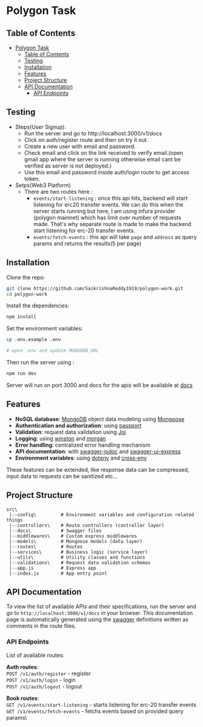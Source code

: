 # Polygon Task

## Table of Contents

- [Polygon Task](#polygon-task)
  - [Table of Contents](#table-of-contents)
  - [Testing](#testing)
  - [Installation](#installation)
  - [Features](#features)
  - [Project Structure](#project-structure)
  - [API Documentation](#api-documentation)
    - [API Endpoints](#api-endpoints)

## Testing
* Steps(User Signup):
  * Run the server and go to http://localhost:3000/v1/docs
  * Click on auth/register route and then on try it out.
  * Create a new user with email and password.
  * Check email and click on the link received to verify email.(open gmail app where the server is running otherwise email cant be verified as server is not deployed.)
  * Use this email and password inside auth/login route to get access token.
* Setps(Web3 Platform)
  * There are two routes here :
    * ```events/start-listening``` : once this api hits, backend will start listening for erc20 transfer events. We can do this when the server starts running but here, I am using infura provider (polygon mainnet) which has limit over number of requests made. That's why separate route is made to make the backend start listening for erc-20 transfer events.
    * ```events/fetch-events``` : this api will take ```page``` and ```address``` as query params and returns the results(5 per page)
## Installation

Clone the repo:

```bash
git clone https://github.com/SaikrishnaReddy1919/polygon-work.git
cd polygon-work
```

Install the dependencies:

```bash
npm install
```

Set the environment variables:

```bash
cp .env.example .env

# open .env and update MONGODB_URL
```

Then run the server using :

```bash
npm run dev
```

Server will run on port 3000 and docs for the apis will be available at <a href="http://localhost:3000/v1/docs" target="_blank">docs</a>

## Features

- **NoSQL database**: [MongoDB](https://www.mongodb.com) object data modeling using [Mongoose](https://mongoosejs.com)
- **Authentication and authorization**: using [passport](http://www.passportjs.org)
- **Validation**: request data validation using [Joi](https://github.com/hapijs/joi)
- **Logging**: using [winston](https://github.com/winstonjs/winston) and [morgan](https://github.com/expressjs/morgan)
- **Error handling**: centralized error handling mechanism
- **API documentation**: with [swagger-jsdoc](https://github.com/Surnet/swagger-jsdoc) and [swagger-ui-express](https://github.com/scottie1984/swagger-ui-express)
- **Environment variables**: using [dotenv](https://github.com/motdotla/dotenv) and [cross-env](https://github.com/kentcdodds/cross-env#readme)

These features can be extended, like response data can be compressed, input data to requests can be sanitized etc...

## Project Structure

```
src\
 |--config\         # Environment variables and configuration related things
 |--controllers\    # Route controllers (controller layer)
 |--docs\           # Swagger files
 |--middlewares\    # Custom express middlewares
 |--models\         # Mongoose models (data layer)
 |--routes\         # Routes
 |--services\       # Business logic (service layer)
 |--utils\          # Utility classes and functions
 |--validations\    # Request data validation schemas
 |--app.js          # Express app
 |--index.js        # App entry point
```

## API Documentation

To view the list of available APIs and their specifications, run the server and go to `http://localhost:3000/v1/docs` in your browser. This documentation page is automatically generated using the [swagger](https://swagger.io/) definitions written as comments in the route files.

### API Endpoints

List of available routes:

**Auth routes**:\
`POST /v1/auth/register` - register\
`POST /v1/auth/login` - login\
`POST /v1/auth/logout` - logout

**Book routes**:\
`GET /v1/events/start-listening` - starts listening for erc-20 transfer events\
`GET /v1/events/fetch-events` - fetchs events based on provided query params\

